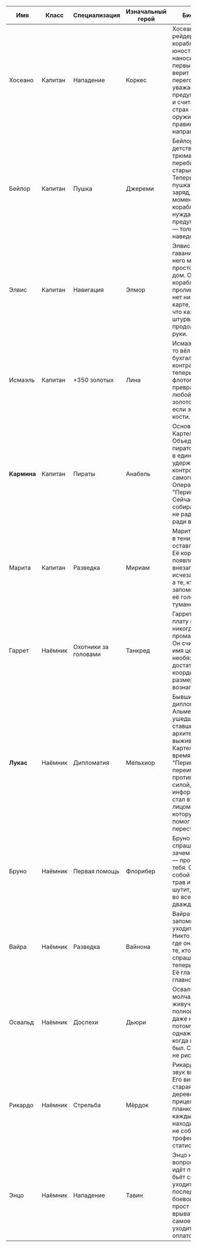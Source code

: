 | Имя       | Класс     | Специализация         | Изначальный герой | Биография | Стартовые навыки |
|-----------|-----------|------------------------|-------------------|-----------|------------------|
| Хосеано   | Капитан   | Нападение              | Коркес            | Хосеано вырос на рейдерских кораблях и с юности привык наносить удар первым. Он не верит в переговоры, не уважает предупреждения и считает, что страх — это оружие, если его правильно направить. | Нападение (продв.) |
| Бейлор    | Капитан   | Пушка                  | Джереми           | Бейлор провёл детство в трюмах, перебирая старые ядра. Теперь он знает о пушках всё: угол, заряд, порох, момент. Его корабль не нуждается в предупреждениях — только в наведении. | Артиллерия, Баллистика |
| Элвис     | Капитан   | Навигация              | Элмор             | Элвис не терпит гавани — для него море не просто дорога, а дом. Он ведёт корабли через проливы, которых нет ни на одной карте, и считает, что каждый штурвал — продолжение руки. | Навигация (продв.) |
| Исмаэль   | Капитан   | +350 золотых           | Лина              | Исмаэль когда-то вёл бухгалтерию контрабанды, а теперь владеет флотом. Он умеет превращать любой груз в золото — даже если это чьи-то кости. | Поместья, Дипломатия |
| **Кармина**   | Капитан   | Пираты                 | Анабель           | Основательница Картеля. Объединила пиратские кланы в единое целое, удерживала контроль до самого начала Операции "Периметр". Сейчас снова собирает силы — не ради мести, а ради власти. | Стрельба, Тактика |
| Марита    | Капитан   | Разведка               | Мириам            | Марита работает в тени, не оставляя следов. Её корабли появляются внезапно, исчезают быстро, а те, кто выжил, запоминают лишь её голос в тумане. | Разведка (продв.) |
| Гаррет    | Наёмник   | Охотники за головами   | Танкред           | Гаррет берёт плату вперёд и никогда не промахивается. Он считает, что имя цели знать необязательно — достаточно координат и размера вознаграждения. | Нападение (продв.) |
| **Лукас**     | Наёмник   | Дипломатия             | Мельхиор          | Бывший дипломат Альмерии, ушедший в тень и ставший архитектором выживания Картеля. Во время Операции "Периметр" он переиграл противника не силой, а информацией — и стал вторым лицом в системе, которую сам же помог перестроить. | Дипломатия, Поместья |
| Бруно     | Наёмник   | Первая помощь          | Флорибер          | Бруно не спрашивает, зачем тебе жизнь — просто чинит тебя. Он носит с собой набор игл, трав и бутылок, и шутит, что выжил во всех армиях дважды. | Первая помощь, Сопротивление |
| Вайра     | Наёмник   | Разведка               | Вайнона           | Вайра наблюдает, запоминает и уходит первой. Никто не знает, где она ночует, и те, кто спрашивал, теперь в списке. Её глаза — главное оружие. | Разведка (продв.) |
| Освальд   | Наёмник   | Доспехи                | Дьюри             | Освальд тяжёл, молчалив и живуч. Он ходит в полной броне даже на жаре, потому что однажды выжил, когда не должен был. С тех пор — не рискует. | Доспехи (продв.) |
| Рикардо   | Наёмник   | Стрельба               | Мёрдок            | Рикардо обожает звук выстрела. Его винтовка — старая, с тёмным деревом и прицельной планкой, но каждый выстрел находит цель. Он не собирает трофеи — только статистику. | Стрельба (продв.) |
| Энцо      | Наёмник   | Нападение              | Тавин             | Энцо не задаёт вопросов. Он идёт первым, бьёт сильнее и уходит последним. Его боевой стиль прост — врываться в самое пекло и уходить с оплатой. | Нападение, Доспехи |
